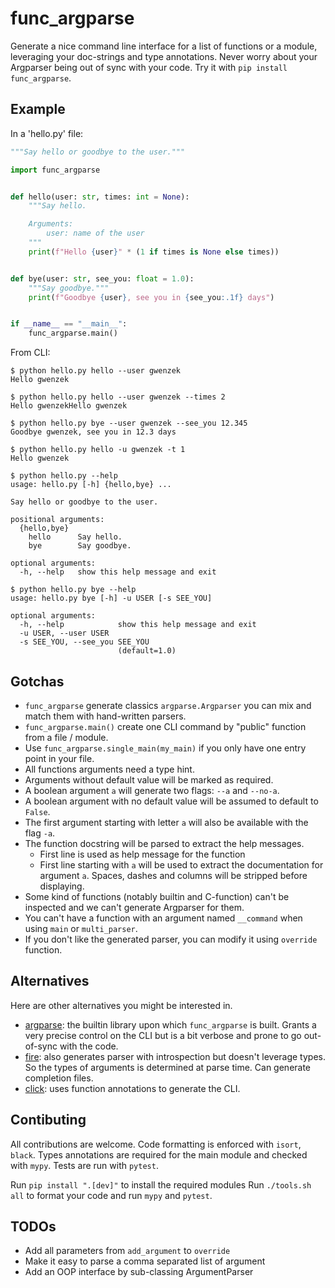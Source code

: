 # func_argparse

Generate a nice command line interface for a list of functions or a module, leveraging your doc-strings and type annotations.
Never worry about your Argparser being out of sync with your code.
Try it with `pip install func_argparse`.

## Example

In a 'hello.py' file:
```py
"""Say hello or goodbye to the user."""

import func_argparse


def hello(user: str, times: int = None):
    """Say hello.

    Arguments:
        user: name of the user
    """
    print(f"Hello {user}" * (1 if times is None else times))


def bye(user: str, see_you: float = 1.0):
    """Say goodbye."""
    print(f"Goodbye {user}, see you in {see_you:.1f} days")


if __name__ == "__main__":
    func_argparse.main()
```

From CLI:
```
$ python hello.py hello --user gwenzek
Hello gwenzek

$ python hello.py hello --user gwenzek --times 2
Hello gwenzekHello gwenzek

$ python hello.py bye --user gwenzek --see_you 12.345
Goodbye gwenzek, see you in 12.3 days

$ python hello.py hello -u gwenzek -t 1
Hello gwenzek

$ python hello.py --help
usage: hello.py [-h] {hello,bye} ...

Say hello or goodbye to the user.

positional arguments:
  {hello,bye}
    hello      Say hello.
    bye        Say goodbye.

optional arguments:
  -h, --help   show this help message and exit

$ python hello.py bye --help
usage: hello.py bye [-h] -u USER [-s SEE_YOU]

optional arguments:
  -h, --help            show this help message and exit
  -u USER, --user USER
  -s SEE_YOU, --see_you SEE_YOU
                        (default=1.0)
```


## Gotchas

- `func_argparse` generate classics `argparse.Argparser` you can mix and match them with hand-written parsers.
- `func_argparse.main()` create one CLI command by "public" function from a file / module.
- Use `func_argparse.single_main(my_main)` if you only have one entry point in your file.
- All functions arguments need a type hint.
- Arguments without default value will be marked as required.
- A boolean argument `a` will generate two flags: `--a` and `--no-a`.
- A boolean argument with no default value will be assumed to default to `False`.
- The first argument starting with letter `a` will also be available with the flag `-a`.
- The function docstring will be parsed to extract the help messages.
  - First line is used as help message for the function
  - First line starting with `a` will be used to extract the documentation for argument `a`.
    Spaces, dashes and columns will be stripped before displaying.
- Some kind of functions (notably builtin and C-function) can't be inspected and
  we can't generate Argparser for them.
- You can't have a function with an argument named `__command` when using `main` or `multi_parser`.
- If you don't like the generated parser, you can modify it using `override` function.


## Alternatives

Here are other alternatives you might be interested in.

- [argparse](https://docs.python.org/3/library/argparse.html): the builtin library upon which `func_argparse` is built. Grants a very precise control on the CLI but is a bit verbose and prone to go out-of-sync with the code.
- [fire](https://github.com/google/python-fire): also generates parser with introspection but doesn't leverage types. So the types of arguments is determined at parse time. Can generate completion files.
- [click](https://palletsprojects.com/p/click/): uses function annotations to generate the CLI.

## Contibuting

All contributions are welcome.
Code formatting is enforced with `isort`, `black`.
Types annotations are required for the main module and checked with `mypy`.
Tests are run with `pytest`.

Run `pip install ".[dev]"` to install the required modules
Run `./tools.sh all` to format your code and run `mypy` and `pytest`.


## TODOs

* Add all parameters from `add_argument` to `override`
* Make it easy to parse a comma separated list of argument
* Add an OOP interface by sub-classing ArgumentParser
